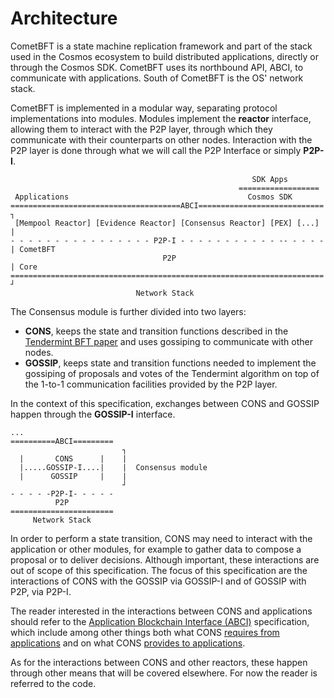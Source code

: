 # Architecture

CometBFT is a state machine replication framework and part of the stack used in the Cosmos ecosystem to build distributed applications, directly or through the Cosmos SDK.
CometBFT uses its northbound API, ABCI, to communicate with applications.
South of CometBFT is the OS' network stack.

CometBFT is implemented in a modular way, separating protocol implementations into modules.
Modules implement the **reactor** interface, allowing them to interact with the P2P layer, through which they communicate with their counterparts on other nodes.
Interaction with the P2P layer is done through what we will call the P2P Interface or simply **P2P-I**.

```
                                                      SDK Apps
                                                   ==================
 Applications                                        Cosmos SDK
======================================ABCI============================ ┐
 [Mempool Reactor] [Evidence Reactor] [Consensus Reactor] [PEX] [...]  |
- - - - - - - - - - - - - - - - P2P-I - - - - - - - - - - - -- - - - - | CometBFT
                                  P2P                                  | Core
====================================================================== ┘
                            Network Stack
```

The Consensus module is further divided into two layers:

- **CONS**, keeps the state and transition functions described in the [Tendermint BFT paper](https://arxiv.org/abs/1807.04938) and uses gossiping to communicate with other nodes.
- **GOSSIP**, keeps state and transition functions needed to implement the gossiping of proposals and votes of the Tendermint algorithm on top of the 1-to-1 communication facilities provided by the P2P layer.

In the context of this specification, exchanges between CONS and GOSSIP happen through the **GOSSIP-I** interface.

```
...
==========ABCI=========
                         ┐
  |       CONS      |    |
  |.....GOSSIP-I....|    |  Consensus module
  |      GOSSIP     |    |
                         ┘
- - - - -P2P-I- - - - -
          P2P
=======================
     Network Stack
```

In order to perform a state transition, CONS may need to interact with the application or other modules, for example to gather data to compose a proposal or to deliver decisions.
Although important, these interactions are out of scope of this specification.
The focus of this specification are the interactions of CONS with the GOSSIP via GOSSIP-I and of GOSSIP with P2P, via P2P-I.

The reader interested in the interactions between CONS and applications should refer to the [Application Blockchain Interface (ABCI)](../../abci/) specification, which include among other things both what CONS [requires from applications](../../abci/abci%2B%2B_app_requirements.md) and on what CONS [provides to applications](../../abci/abci%2B%2B_tmint_expected_behavior.md).

As for the interactions between CONS and other reactors, these happen through other means that will be covered elsewhere. For now the reader is referred to the code.
